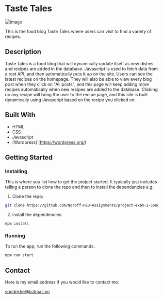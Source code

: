 # Taste Tales

![image]()

This is the food blog Taste Tales where users can visit to find a variety of recipes.

## Description

Taste Tales is a food blog that will dynamically update itself as new dishes and recipes are added in the database.
Javascript is used to fetch data from a rest API, and then automatically puts it up on the site. Users can see the latest recipes on the homepage. They will also be able to view every blog post when they click on "All posts", and this page will keep adding more recipes automatically when new recipes are added to the database. Clicking on any recipe will bring the user to the recipe page, and this site is built dynamically using Javascript based on the recipe you clicked on.

## Built With

- HTML
- CSS
- Javascript
- [Wordpress] (https://wordpress.org/)

## Getting Started

### Installing

This is where you list how to get the project started. It typically just includes telling a person to clone the repo and then to install the dependencies e.g.

1. Clone the repo:

```bash
git clone https://github.com/Noroff-FEU-Assignments/project-exam-1-Sondre198/tree/main
```

2. Install the dependencies:

```
npm install
```

### Running

To run the app, run the following commands:

```bash
npm run start
```

## Contact

Here is my email address if you would like to contact me:

sondre.lie@hotmail.no
